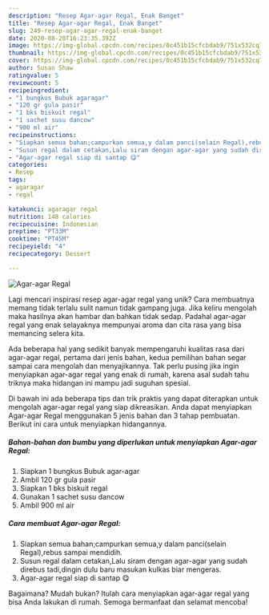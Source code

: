 ```yaml
---
description: "Resep Agar-agar Regal, Enak Banget"
title: "Resep Agar-agar Regal, Enak Banget"
slug: 249-resep-agar-agar-regal-enak-banget
date: 2020-08-20T16:23:35.392Z
image: https://img-global.cpcdn.com/recipes/0c451b15cfcbdab9/751x532cq70/agar-agar-regal-foto-resep-utama.jpg
thumbnail: https://img-global.cpcdn.com/recipes/0c451b15cfcbdab9/751x532cq70/agar-agar-regal-foto-resep-utama.jpg
cover: https://img-global.cpcdn.com/recipes/0c451b15cfcbdab9/751x532cq70/agar-agar-regal-foto-resep-utama.jpg
author: Susan Shaw
ratingvalue: 5
reviewcount: 5
recipeingredient:
- "1 bungkus Bubuk agaragar"
- "120 gr gula pasir"
- "1 bks biskuit regal"
- "1 sachet susu dancow"
- "900 ml air"
recipeinstructions:
- "Siapkan semua bahan;campurkan semua,y dalam panci(selain Regal),rebus sampai mendidih."
- "Susun regal dalam cetakan,Lalu siram dengan agar-agar yang sudah direbus tadi,dingin dulu baru masukan kulkas biar mengeras."
- "Agar-agar regal siap di santap 😋"
categories:
- Resep
tags:
- agaragar
- regal

katakunci: agaragar regal 
nutrition: 148 calories
recipecuisine: Indonesian
preptime: "PT33M"
cooktime: "PT45M"
recipeyield: "4"
recipecategory: Dessert

---
```



![Agar-agar Regal](https://img-global.cpcdn.com/recipes/0c451b15cfcbdab9/751x532cq70/agar-agar-regal-foto-resep-utama.jpg)

Lagi mencari inspirasi resep agar-agar regal yang unik? Cara membuatnya memang tidak terlalu sulit namun tidak gampang juga. Jika keliru mengolah maka hasilnya akan hambar dan bahkan tidak sedap. Padahal agar-agar regal yang enak selayaknya mempunyai aroma dan cita rasa yang bisa memancing selera kita.



Ada beberapa hal yang sedikit banyak mempengaruhi kualitas rasa dari agar-agar regal, pertama dari jenis bahan, kedua pemilihan bahan segar sampai cara mengolah dan menyajikannya. Tak perlu pusing jika ingin menyiapkan agar-agar regal yang enak di rumah, karena asal sudah tahu triknya maka hidangan ini mampu jadi suguhan spesial.


Di bawah ini ada beberapa tips dan trik praktis yang dapat diterapkan untuk mengolah agar-agar regal yang siap dikreasikan. Anda dapat menyiapkan Agar-agar Regal menggunakan 5 jenis bahan dan 3 tahap pembuatan. Berikut ini cara untuk menyiapkan hidangannya.

<!--inarticleads1-->

##### Bahan-bahan dan bumbu yang diperlukan untuk menyiapkan Agar-agar Regal:

1. Siapkan 1 bungkus Bubuk agar-agar
1. Ambil 120 gr gula pasir
1. Siapkan 1 bks biskuit regal
1. Gunakan 1 sachet susu dancow
1. Ambil 900 ml air




<!--inarticleads2-->

##### Cara membuat Agar-agar Regal:

1. Siapkan semua bahan;campurkan semua,y dalam panci(selain Regal),rebus sampai mendidih.
1. Susun regal dalam cetakan,Lalu siram dengan agar-agar yang sudah direbus tadi,dingin dulu baru masukan kulkas biar mengeras.
1. Agar-agar regal siap di santap 😋




Bagaimana? Mudah bukan? Itulah cara menyiapkan agar-agar regal yang bisa Anda lakukan di rumah. Semoga bermanfaat dan selamat mencoba!
